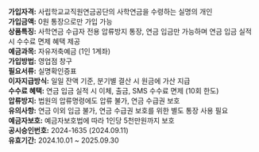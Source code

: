 **가입자격:** 사립학교교직원연금공단의 사학연금을 수령하는 실명의 개인  
**가입금액:** 0원 통장으로만 가입 가능  
**상품특징:** 사학연금 수급자 전용 압류방지 통장, 연금 입금만 가능하며 연금 입금 실적 시 수수료 면제 혜택 제공  
**예금과목:** 자유저축예금 (1인 1계좌)  
**가입방법:** 영업점 창구  
**필요서류:** 실명확인증표  
**이자지급방식:** 일일 잔액 기준, 분기별 결산 시 원금에 가산 지급  
**수수료 혜택:** 연금 입금 실적 시 이체, 출금, SMS 수수료 면제 (10회 한도)  
**압류방지:** 법원의 압류명령에도 압류 불가, 연금 수급권 보호  
**유의사항:** 연금 이외 입금 불가, 연금 수급권 보호를 위한 별도 통장 사용 필요  
**예금자보호:** 예금자보호법에 따라 1인당 5천만원까지 보호  
**공시승인번호:** 2024-1635 (2024.09.11)  
**유효기간:** 2024.10.01 ~ 2025.09.30